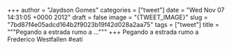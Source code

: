 
+++
author = "Jaydson Gomes"
categories = ["tweet"]
date = "Wed Nov 07 14:31:05 +0000 2012"
draft = false
image = "{TWEET_IMAGE}"
slug = "7bd87f4e05adcd164b2f9023b19f42d028a2aa75"
tags = ["tweet"]
title = """Pegando a estrada rumo a ..."""
+++
Pegando a estrada rumo a Frederico Westfallen #eati
